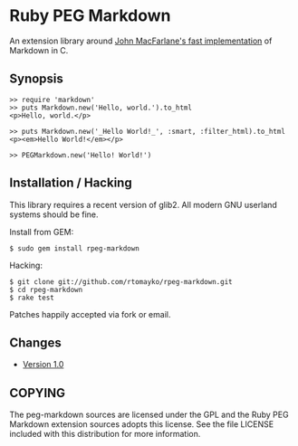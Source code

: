 Ruby PEG Markdown
=================

An extension library around [John MacFarlane's fast implementation][1]
of Markdown in C.

[1]: http://github.com/jgm/peg-markdown/

Synopsis
--------

    >> require 'markdown'
    >> puts Markdown.new('Hello, world.').to_html
    <p>Hello, world.</p>

    >> puts Markdown.new('_Hello World!_', :smart, :filter_html).to_html
    <p><em>Hello World!</em></p>

    >> PEGMarkdown.new('Hello! World!')

Installation / Hacking
----------------------

This library requires a recent version of glib2. All modern GNU userland
systems should be fine.

Install from GEM:

    $ sudo gem install rpeg-markdown

Hacking:

    $ git clone git://github.com/rtomayko/rpeg-markdown.git
    $ cd rpeg-markdown
    $ rake test

Patches happily accepted via fork or email.

Changes
-------

  * [Version 1.0](http://github.com/rtomayko/rpeg-markdown/tree/v1.0)

COPYING
-------

The peg-markdown sources are licensed under the GPL and the Ruby PEG Markdown
extension sources adopts this license. See the file LICENSE included with this
distribution for more information.
